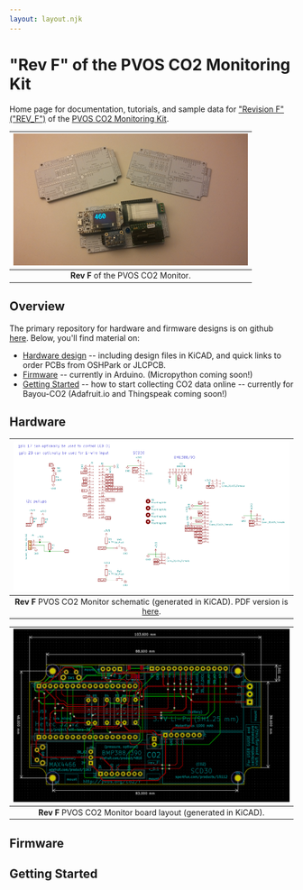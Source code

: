 ```yaml
---
layout: layout.njk
---
```


# "Rev F" of the PVOS CO2 Monitoring Kit

Home page for documentation, tutorials, and sample data for ["Revision F" ("REV_F")](/co2/f) of the [PVOS CO2 Monitoring Kit](/posts/co2).

| ![](/img/rev_f_boards_sm.png) |
|:--:|
| **Rev F** of the PVOS CO2 Monitor. |

## Overview

The primary repository for hardware and firmware designs is on github [here](https://github.com/p-v-o-s/co2-monitor/tree/main/rev_f). Below, you'll find material on:
- [Hardware design]() -- including design files in KiCAD, and quick links to order PCBs from OSHPark or JLCPCB.
- [Firmware]() -- currently in Arduino. (Micropython coming soon!)
- [Getting Started]() -- how to start collecting CO2 data online -- currently for Bayou-CO2 (Adafruit.io and Thingspeak coming soon!)


## Hardware

| ![](/img/co2/rev_f_schematic.png) |
|:--:|
| **Rev F** PVOS CO2 Monitor schematic (generated in KiCAD). PDF version is [here](https://github.com/p-v-o-s/co2-monitor/blob/main/rev_f/hardware/schematic.pdf). |

| ![](/img/co2/rev_f_board.png) |
|:--:|
| **Rev F** PVOS CO2 Monitor board layout (generated in KiCAD). |

## Firmware

## Getting Started




